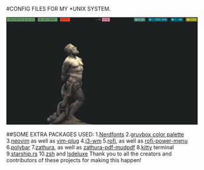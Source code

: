 
#CONFIG FILES FOR MY *UNIX SYSTEM.

![desktop screenshot](./Photos/2023-08-19-21:12:58.png)

##SOME EXTRA PACKAGES USED:
1.[Nerdfonts](https://github.com/ryanoasis/nerd-fonts)
2.[gruvbox color palette](https://github.com/morhetz/gruvbox)
3.[neovim](https://github.com/neovim/neovim) as well as [vim-plug](https://github.com/junegunn/vim-plug)
4.[i3-wm](https://github.com/i3/i3)
5.[rofi](https://github.com/davatorium/rofi), as well as [rofi-power-menu](https://github.com/jluttine/rofi-power-menu/blob/master/rofi-power-menu)
6.[polybar](https://github.com/polybar/polybar)
7.[zathura](https://github.com/pwmt/zathura), as well as [zathura-pdf-mudpdf](https://github.com/pwmt/zathura-pdf-mupdf)
8.[kitty](https://github.com/kovidgoyal/kitty) terminal
9.[starship.rs](https://github.com/starship/starship)
10.[zsh](https://www.zsh.org/) and [lsdeluxe](https://github.com/lsd-rs/lsd)
Thank you to all the creators and contributors of these projects for making this happen!
